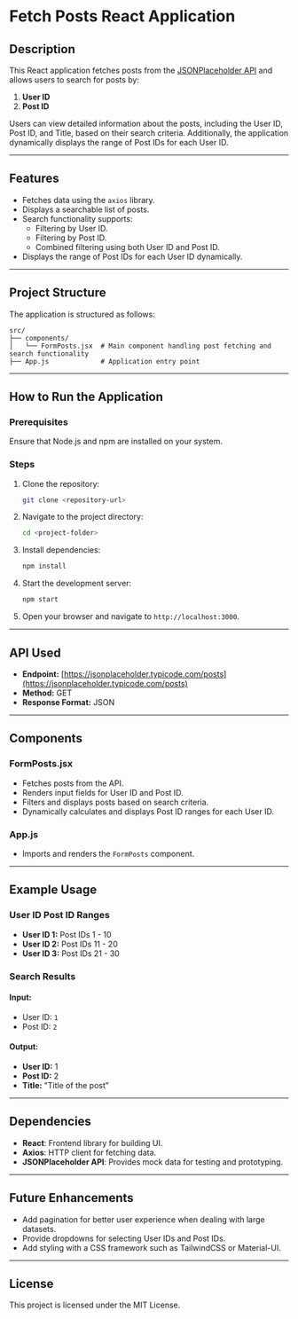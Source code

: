 # Fetch Posts React Application

## Description

This React application fetches posts from the [JSONPlaceholder API](https://jsonplaceholder.typicode.com/posts) and allows users to search for posts by:

1. **User ID**
2. **Post ID**

Users can view detailed information about the posts, including the User ID, Post ID, and Title, based on their search criteria. Additionally, the application dynamically displays the range of Post IDs for each User ID.

---

## Features

- Fetches data using the `axios` library.
- Displays a searchable list of posts.
- Search functionality supports:
  - Filtering by User ID.
  - Filtering by Post ID.
  - Combined filtering using both User ID and Post ID.
- Displays the range of Post IDs for each User ID dynamically.

---

## Project Structure

The application is structured as follows:

```
src/
├── components/
│   └── FormPosts.jsx  # Main component handling post fetching and search functionality
├── App.js             # Application entry point
```

---

## How to Run the Application

### Prerequisites

Ensure that Node.js and npm are installed on your system.

### Steps

1. Clone the repository:

   ```bash
   git clone <repository-url>
   ```

2. Navigate to the project directory:

   ```bash
   cd <project-folder>
   ```

3. Install dependencies:

   ```bash
   npm install
   ```

4. Start the development server:

   ```bash
   npm start
   ```

5. Open your browser and navigate to `http://localhost:3000`.

---

## API Used

- **Endpoint:** [https://jsonplaceholder.typicode.com/posts](https://jsonplaceholder.typicode.com/posts)
- **Method:** GET
- **Response Format:** JSON

---

## Components

### FormPosts.jsx

- Fetches posts from the API.
- Renders input fields for User ID and Post ID.
- Filters and displays posts based on search criteria.
- Dynamically calculates and displays Post ID ranges for each User ID.

### App.js

- Imports and renders the `FormPosts` component.

---

## Example Usage

### User ID Post ID Ranges

- **User ID 1:** Post IDs 1 - 10
- **User ID 2:** Post IDs 11 - 20
- **User ID 3:** Post IDs 21 - 30

### Search Results

#### Input:

- User ID: `1`
- Post ID: `2`

#### Output:

- **User ID:** 1
- **Post ID:** 2
- **Title:** "Title of the post"

---

## Dependencies

- **React**: Frontend library for building UI.
- **Axios**: HTTP client for fetching data.
- **JSONPlaceholder API**: Provides mock data for testing and prototyping.

---

## Future Enhancements

- Add pagination for better user experience when dealing with large datasets.
- Provide dropdowns for selecting User IDs and Post IDs.
- Add styling with a CSS framework such as TailwindCSS or Material-UI.

---

## License

This project is licensed under the MIT License.
